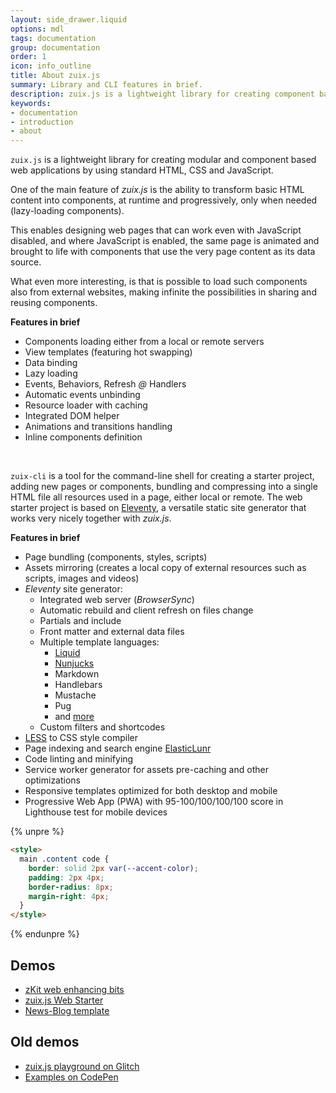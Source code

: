 ```yaml
---
layout: side_drawer.liquid
options: mdl
tags: documentation
group: documentation
order: 1
icon: info_outline
title: About zuix.js
summary: Library and CLI features in brief.
description: zuix.js is a lightweight library for creating component based web applications by using standard HTML, CSS and JavaScript.
keywords:
- documentation
- introduction
- about
---
```


`zuix.js` is a lightweight library for creating modular and component based web applications
by using standard HTML, CSS and JavaScript.

One of the main feature of *zuix.js* is the ability to transform basic HTML content into components,
at runtime and progressively, only when needed (lazy-loading components).

This enables designing web pages that can work even with JavaScript disabled, and where JavaScript is enabled,
the same page is animated and brought to life with components that use the very page content as its data source.

What even more interesting, is that is possible to load such components also from external websites, making infinite
the possibilities in sharing and reusing components.

**Features in brief**
- Components loading either from a local or remote servers
- View templates (featuring hot swapping)
- Data binding
- Lazy loading
- Events, Behaviors, Refresh *@* Handlers
- Automatic events unbinding
- Resource loader with caching
- Integrated DOM helper
- Animations and transitions handling
- Inline components definition


&nbsp;

`zuix-cli` is a tool for the command-line shell for creating a starter project, adding new pages or components,
bundling and compressing into a single HTML file all resources used in a page, either local or remote.
The web starter project is based on [Eleventy](https://11ty.dev/), a versatile static site generator that works
very nicely together with *zuix.js*.

**Features in brief**

- Page bundling (components, styles, scripts)
- Assets mirroring (creates a local copy of external resources such as scripts, images and videos)
- *Eleventy* site generator:
  * Integrated web server (*BrowserSync*)
  * Automatic rebuild and client refresh on files change
  * Partials and include
  * Front matter and external data files
  * Multiple template languages:
    - [Liquid](https://shopify.github.io/liquid/basics/introduction/)
    - [Nunjucks](https://mozilla.github.io/nunjucks/templating.html)
    - Markdown
    - Handlebars
    - Mustache
    - Pug
    - and [more](https://11ty.dev/docs/)
  * Custom filters and shortcodes
- [LESS](https://lesscss.org/) to CSS style compiler
- Page indexing and search engine [ElasticLunr](http://elasticlunr.com/)
- Code linting and minifying
- Service worker generator for assets pre-caching and other optimizations
- Responsive templates optimized for both desktop and mobile
- Progressive Web App (PWA) with 95-100/100/100/100 score in Lighthouse test for mobile devices


{% unpre %}
```html
<style>
  main .content code {
    border: solid 2px var(--accent-color);
    padding: 2px 4px;
    border-radius: 8px;
    margin-right: 4px;
  }
</style>
```
{% endunpre %}


## Demos

- [zKit web enhancing bits](https://zuixjs.github.io/zkit/)
- [zuix.js Web Starter](https://zuixjs.github.io/zuix-web-starter/)
- [News-Blog template](https://zuixjs.github.io/news-blog/)


## Old demos

- [zuix.js playground on Glitch](https://glitch.com/@genemars)
- [Examples on CodePen](https://codepen.io/genielabs)
